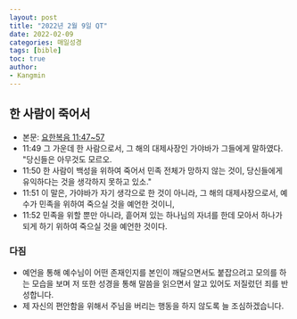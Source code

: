 ```yaml
---
layout: post
title: "2022년 2월 9일 QT"
date: 2022-02-09
categories: 매일성경
tags: [bible]
toc: true
author:
- Kangmin
---
```


## 한 사람이 죽어서
- 본문: [요한복음 11:47~57](https://www.bskorea.or.kr/bible/korbibReadpage.php?version=SAENEW&book=jhn&chap=11&sec=47&cVersion=&fontSize=15px&fontWeight=normal#focus)
- 11:49 그 가운데 한 사람으로서, 그 해의 대제사장인 가야바가 그들에게 말하였다. "당신들은 아무것도 모르오.
- 11:50 한 사람이 백성을 위하여 죽어서 민족 전체가 망하지 않는 것이, 당신들에게 유익하다는 것을 생각하지 못하고 있소."
- 11:51 이 말은, 가야바가 자기 생각으로 한 것이 아니라, 그 해의 대제사장으로서, 예수가 민족을 위하여 죽으실 것을 예언한 것이니,
- 11:52 민족을 위할 뿐만 아니라, 흩어져 있는 하나님의 자녀를 한데 모아서 하나가 되게 하기 위하여 죽으실 것을 예언한 것이다.

### 다짐
- 예언을 통해 예수님이 어떤 존재인지를 본인이 깨달으면서도 붙잡으려고 모의를 하는 모습을 보며
  저 또한 성경을 통해 말씀을 읽으면서 알고 있어도 저질렀던 죄를 반성합니다.
- 제 자신의 편안함을 위해서 주님을 버리는 행동을 하지 않도록 늘 조심하겠습니다.

